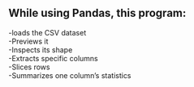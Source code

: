 While using Pandas, this program:
-

-loads the CSV dataset\
-Previews it\
-Inspects its shape\
-Extracts specific columns\
-Slices rows\
-Summarizes one column’s statistics

